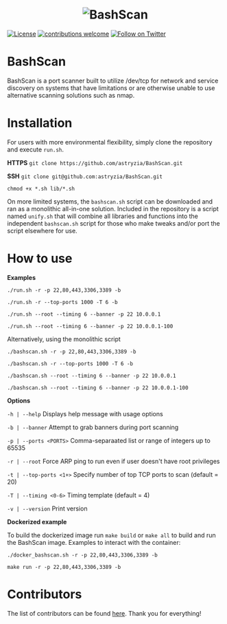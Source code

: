 <h1 align=center>
  <img src="https://i.imgur.com/VDwBdNH.png" alt="BashScan">
  <br/>
</h1>

[![License](https://img.shields.io/badge/license-MIT-_red.svg)](https://opensource.org/licenses/MIT)
[![contributions welcome](https://img.shields.io/badge/contributions-welcome-brightgreen.svg?style=flat)](https://github.com/astryzia/BashScan/issues)
[![Follow on Twitter](https://img.shields.io/twitter/follow/0xValkyrie.svg?logo=twitter)](https://twitter.com/0xValkyrie)

# BashScan

BashScan is a port scanner built to utilize /dev/tcp for network and service discovery on systems that have limitations or are otherwise unable to use alternative scanning solutions such as nmap.

# Installation

For users with more environmental flexibility, simply clone the repository and execute `run.sh`.

**HTTPS** `git clone https://github.com/astryzia/BashScan.git`

**SSH** `git clone git@github.com:astryzia/BashScan.git`

`chmod +x *.sh lib/*.sh`

On more limited systems, the `bashscan.sh` script can be downloaded and ran as a monolithic all-in-one solution. Included in the repository is a script named `unify.sh` that will combine all libraries and functions into the independent `bashscan.sh` script for those who make tweaks and/or port the script elsewhere for use.

# How to use

**Examples**

`./run.sh -r -p 22,80,443,3306,3389 -b`

`./run.sh -r --top-ports 1000 -T 6 -b`

`./run.sh --root --timing 6 --banner -p 22 10.0.0.1`

`./run.sh --root --timing 6 --banner -p 22 10.0.0.1-100`

Alternatively, using the monolithic script

`./bashscan.sh -r -p 22,80,443,3306,3389 -b`

`./bashscan.sh -r --top-ports 1000 -T 6 -b`

`./bashscan.sh --root --timing 6 --banner -p 22 10.0.0.1`

`./bashscan.sh --root --timing 6 --banner -p 22 10.0.0.1-100`

**Options**

`-h | --help` Displays help message with usage options

`-b | --banner` Attempt to grab banners during port scanning

`-p | --ports <PORTS>` Comma-separaated list or range of integers up to 65535

`-r | --root` Force ARP ping to run even if user doesn't have root privileges

`-t | --top-ports <1+>` Specify number of top TCP ports to scan (default = 20)

`-T | --timing <0-6>` Timing template (default = 4)

`-v | --version` Print version

**Dockerized example**

To build the dockerized image run `make build` or `make all` to build and run the BashScan image. Examples to interact with the container:

`./docker_bashscan.sh -r -p 22,80,443,3306,3389 -b`

`make run -r -p 22,80,443,3306,3389 -b`

# Contributors

The list of contributors can be found [here](https://github.com/astryzia/BashScan/graphs/contributors). Thank you for everything!
